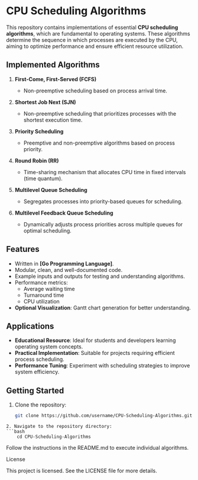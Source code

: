 # CPU Scheduling Algorithms

This repository contains implementations of essential **CPU scheduling algorithms**, which are fundamental to operating systems. These algorithms determine the sequence in which processes are executed by the CPU, aiming to optimize performance and ensure efficient resource utilization.

## Implemented Algorithms

1. **First-Come, First-Served (FCFS)**
   - Non-preemptive scheduling based on process arrival time.

2. **Shortest Job Next (SJN)**
   - Non-preemptive scheduling that prioritizes processes with the shortest execution time.

3. **Priority Scheduling**
   - Preemptive and non-preemptive algorithms based on process priority.

4. **Round Robin (RR)**
   - Time-sharing mechanism that allocates CPU time in fixed intervals (time quantum).

5. **Multilevel Queue Scheduling**
   - Segregates processes into priority-based queues for scheduling.

6. **Multilevel Feedback Queue Scheduling**
   - Dynamically adjusts process priorities across multiple queues for optimal scheduling.

## Features

- Written in **[Go Programming Language]**.
- Modular, clean, and well-documented code.
- Example inputs and outputs for testing and understanding algorithms.
- Performance metrics:
  - Average waiting time
  - Turnaround time
  - CPU utilization
- **Optional Visualization**: Gantt chart generation for better understanding.

## Applications

- **Educational Resource**: Ideal for students and developers learning operating system concepts.
- **Practical Implementation**: Suitable for projects requiring efficient process scheduling.
- **Performance Tuning**: Experiment with scheduling strategies to improve system efficiency.

## Getting Started

1. Clone the repository:
   ```bash
   git clone https://github.com/username/CPU-Scheduling-Algorithms.git
```
2. Navigate to the repository directory:
```bash
    cd CPU-Scheduling-Algorithms
```
Follow the instructions in the README.md to execute individual algorithms.

License

This project is licensed. See the LICENSE file for more details.
